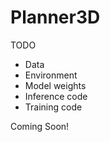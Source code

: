 # Planner3D

TODO
- Data
- Environment
- Model weights
- Inference code
- Training code

Coming Soon!
